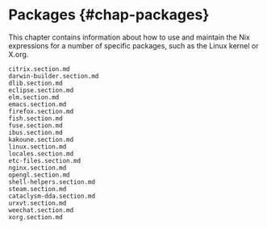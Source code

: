 # Packages {#chap-packages}

This chapter contains information about how to use and maintain the Nix expressions for a number of specific packages, such as the Linux kernel or X.org.

```{=include=} sections
citrix.section.md
darwin-builder.section.md
dlib.section.md
eclipse.section.md
elm.section.md
emacs.section.md
firefox.section.md
fish.section.md
fuse.section.md
ibus.section.md
kakoune.section.md
linux.section.md
locales.section.md
etc-files.section.md
nginx.section.md
opengl.section.md
shell-helpers.section.md
steam.section.md
cataclysm-dda.section.md
urxvt.section.md
weechat.section.md
xorg.section.md
```
